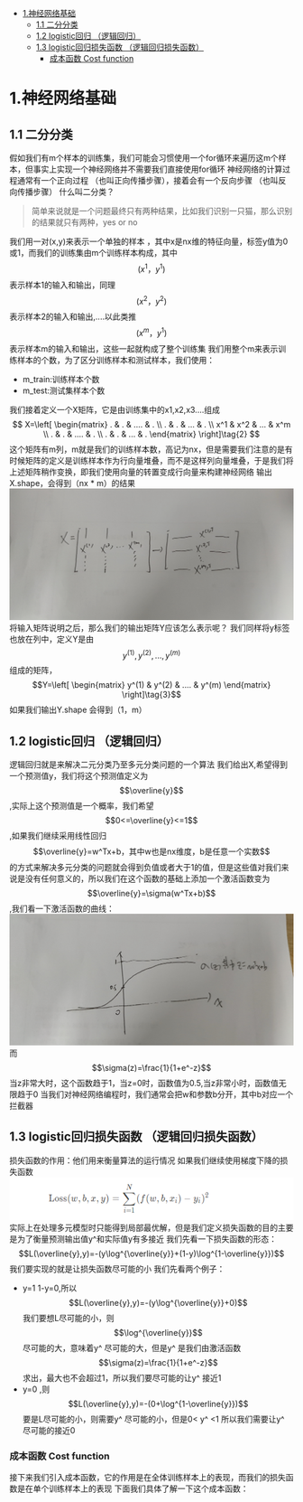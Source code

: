 <!-- TOC -->

- [1.神经网络基础](#1神经网络基础)
  - [1.1 二分分类](#11-二分分类)
  - [1.2 logistic回归 （逻辑回归）](#12-logistic回归-逻辑回归)
  - [1.3 logistic回归损失函数 （逻辑回归损失函数）](#13-logistic回归损失函数-逻辑回归损失函数)
    - [成本函数 Cost function](#成本函数-cost-function)

<!-- /TOC -->
# 1.神经网络基础
## 1.1 二分分类
假如我们有m个样本的训练集，我们可能会习惯使用一个for循环来遍历这m个样本，但事实上实现一个神经网络并不需要我们直接使用for循环 
神经网络的计算过程通常有一个正向过程 （也叫正向传播步骤），接着会有一个反向步骤 （也叫反向传播步骤） 
什么叫二分类？
> 简单来说就是一个问题最终只有两种结果，比如我们识别一只猫，那么识别的结果就只有两种，yes or no

我们用一对(x,y)来表示一个单独的样本 ，其中x是nx维的特征向量，标签y值为0或1，而我们的训练集由m个训练样本构成，其中
$$(x^1，y^1)$$表示样本1的输入和输出，同理$$(x^2，y^2)$$表示样本2的输入和输出,....以此类推$$(x^m，y^1)$$表示样本m的输入和输出，这些一起就构成了整个训练集
我们用整个m来表示训练样本的个数，为了区分训练样本和测试样本，我们使用：
* m_train:训练样本个数
* m_test:测试集样本个数

我们接着定义一个X矩阵，它是由训练集中的x1,x2,x3....组成
$$
X=\left[
\begin{matrix}
. & . & .... & . \\
. & . & ... & . \\
x^1 & x^2 & ... & x^m \\
. & . & .... & . \\
. & . & ... & . 
\end{matrix} \right]\tag{2}
$$
这个矩阵有m列，m就是我们的训练样本数，高记为nx，但是需要我们注意的是有时候矩阵的定义是训练样本作为行向量堆叠，而不是这样列向量堆叠，于是我们将上述矩阵稍作变换，即我们使用向量的转置变成行向量来构建神经网络
输出X.shape，会得到（nx * m）的结果
![](1.JPG)
将输入矩阵说明之后，那么我们的输出矩阵Y应该怎么表示呢？
我们同样将y标签也放在列中，定义Y是由$$y^(1),y^(2),...,y^(m)$$组成的矩阵，$$Y=\left[
\begin{matrix}
y^(1) & y^(2) & .... & y^(m) 
\end{matrix} \right]\tag{3}$$
如果我们输出Y.shape 会得到（1，m）

## 1.2 logistic回归 （逻辑回归）
逻辑回归就是来解决二元分类乃至多元分类问题的一个算法
我们给出X,希望得到一个预测值y，我们将这个预测值定义为$$\overline{y}$$,实际上这个预测值是一个概率，我们希望$$0<=\overline{y}<=1$$,如果我们继续采用线性回归$$\overline{y}=w^Tx+b，其中w也是nx维度，b是任意一个实数$$的方式来解决多元分类的问题就会得到负值或者大于1的值，但是这些值对我们来说是没有任何意义的，所以我们在这个函数的基础上添加一个激活函数变为$$\overline{y}=\sigma(w^Tx+b)$$,我们看一下激活函数的曲线：
![](2.jpg)
而$$\sigma(z)=\frac{1}{1+e^-z}$$当z非常大时，这个函数趋于1，当z=0时，函数值为0.5,当z非常小时，函数值无限趋于0
当我们对神经网络编程时，我们通常会把w和参数b分开，其中b对应一个拦截器
## 1.3 logistic回归损失函数 （逻辑回归损失函数）
损失函数的作用：他们用来衡量算法的运行情况
如果我们继续使用梯度下降的损失函数![](3.png)实际上在处理多元模型时只能得到局部最优解，但是我们定义损失函数的目的主要是为了衡量预测输出值y^和实际值y有多接近
我们先看一下损失函数的形态：
$$L(\overline{y},y)=-(y\log^{\overline{y}}+(1-y)\log^{1-\overline{y}})$$
我们要实现的就是让损失函数尽可能的小
我们先看两个例子：
* y=1 1-y=0,所以$$L(\overline{y},y)=-(y\log^{\overline{y}}+0)$$我们要想L尽可能的小，则$$\log^{\overline{y}}$$尽可能的大，意味着y^  尽可能的大，但是y^ 是我们由激活函数$$\sigma(z)=\frac{1}{1+e^-z}$$求出，最大也不会超过1，所以我们要尽可能的让y^ 接近1
* y=0 ,则$$L(\overline{y},y)=-(0+\log^{1-\overline{y}})$$要是L尽可能的小，则需要y^ 尽可能的小，但是0< y^ <1 所以我们需要让y^ 尽可能的接近0
### 成本函数 Cost function
接下来我们引入成本函数，它的作用是在全体训练样本上的表现，而我们的损失函数是在单个训练样本上的表现
下面我们具体了解一下这个成本函数：
